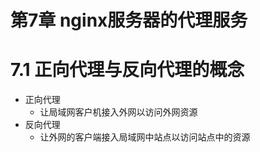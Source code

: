
# 第7章 nginx服务器的代理服务

# 7.1 正向代理与反向代理的概念

* 正向代理
  * 让局域网客户机接入外网以访问外网资源
* 反向代理
  * 让外网的客户端接入局域网中站点以访问站点中的资源